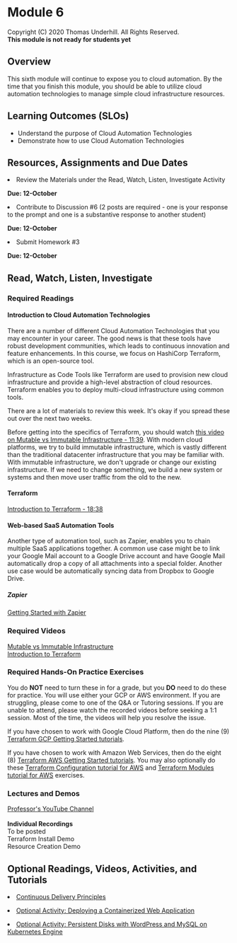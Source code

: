 # Module 6
Copyright (C) 2020 Thomas Underhill.  All Rights Reserved.
<br>
****This module is not ready for students yet****

## Overview
This sixth module will continue to expose you to cloud automation.  By the time that you finish this module, you should be able to utilize cloud automation technologies to manage simple cloud infrastructure resources.

## Learning Outcomes (SLOs)
* Understand the purpose of Cloud Automation Technologies
* Demonstrate how to use Cloud Automation Technologies

## Resources, Assignments and Due Dates

<li>Review the Materials under the Read, Watch, Listen, Investigate Activity<br>

****Due: 12-October****

<li>Contribute to Discussion #6 (2 posts are required - one is your response to the prompt and one is a substantive response to another student) <br>

****Due: 12-October**** <br>

<li>Submit Homework #3 <br>

****Due: 12-October**** <br>


## Read, Watch, Listen, Investigate
### Required Readings
#### Introduction to Cloud Automation Technologies

There are a number of different Cloud Automation Technologies that you may encounter in your career.  The good news is that these tools have robust development communities, which leads to continuous innovation and feature enhancements.  In this course, we focus on HashiCorp Terraform, which is an open-source tool.

Infrastructure as Code Tools like Terraform are used to provision new cloud infrastructure and provide a high-level abstraction of cloud resources.  Terraform enables you to deploy multi-cloud infrastructure using common tools.  

There are a lot of materials to review this week.  It's okay if you spread these out over the next two weeks.

Before getting into the specifics of Terraform, you should watch [this video on Mutable vs Immutable Infrastructure - 11:39](https://www.youtube.com/watch?v=II4PFe9BbmE).  With modern cloud platforms, we try to build immutable infrastructure, which is vastly different than the traditional datacenter infrastructure that you may be familiar with.  With immutable infrastructure, we don't upgrade or change our existing infrastructure.  If we need to change something, we build a new system or systems and then move user traffic from the old to the new.<br>

#### Terraform
[Introduction to Terraform - 18:38](https://www.youtube.com/watch?v=h970ZBgKINg)

#### Web-based SaaS Automation Tools
Another type of automation tool, such as Zapier, enables you to chain multiple SaaS applications together.  A common use case might be to link your Google Mail account to a Google Drive account and have Google Mail automatically drop a copy of all attachments into a special folder.  Another use case would be automatically syncing data from Dropbox to Google Drive.

##### Zapier
[Getting Started with Zapier](https://www.youtube.com/watch?v=v98d2tH3wfc&utm)

### Required Videos
[Mutable vs Immutable Infrastructure](https://www.youtube.com/watch?v=II4PFe9BbmE)<br>
[Introduction to Terraform](https://www.youtube.com/watch?v=h970ZBgKINg)<br>

### Required Hands-On Practice Exercises
You do **NOT** need to turn these in for a grade, but you **DO** need to do these for practice.  You will use either your GCP or AWS environment.  If you are struggling, please come to one of the Q&A or Tutoring sessions.  If you are unable to attend, please watch the recorded videos before seeking a 1:1 session.  Most of the time, the videos will help you resolve the issue.<br>

If you have chosen to work with Google Cloud Platform, then do the nine (9) [Terraform GCP Getting Started tutorials](https://learn.hashicorp.com/collections/terraform/gcp-get-started).<br>

If you have chosen to work with Amazon Web Services, then do the eight (8) [Terraform AWS Getting Started tutorials](https://learn.hashicorp.com/collections/terraform/aws-get-started).  You may also optionally do these [Terraform Configuration tutorial for AWS](https://learn.hashicorp.com/collections/terraform/configuration-language) and [Terraform Modules tutorial for AWS](https://learn.hashicorp.com/collections/terraform/modules) exercises.<br>

### Lectures and Demos
[Professor's YouTube Channel](https://www.youtube.com/channel/UC3vqKF4jspXh8hxFLpTfsyw?view_as=subscriber)<br><br>
****Individual Recordings****<br>
To be posted<br>
Terraform Install Demo<br>
Resource Creation Demo<br>

## Optional Readings, Videos, Activities, and Tutorials
[<li>Continuous Delivery Principles](https://www.atlassian.com/continuous-delivery/principles/continuous-integration-vs-delivery-vs-deployment)

[<li>Optional Activity: Deploying a Containerized Web Application](https://cloud.google.com/kubernetes-engine/docs/tutorials/hello-app)<br>

[<li>Optional Activity: Persistent Disks with WordPress and MySQL on Kubernetes Engine](https://cloud.google.com/kubernetes-engine/docs/tutorials/persistent-disk)
